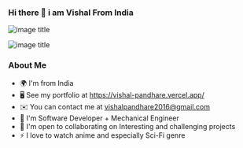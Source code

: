 ### Hi there 👋 i am Vishal From India



 ![image title](https://i.pinimg.com/originals/f9/21/88/f921885903c54c104c270a275bbc62bf.gif)


 ![image title](https://rushter.com/counter.svg)

###  About Me

- 🌍  I'm from India
- 🖥️  See my portfolio at https://vishal-pandhare.vercel.app/                               
- ✉️  You can contact me at vishalpandhare2016@gmail.com
- 🧠  I'm Software Developer + Mechanical Engineer                                                  
- 🤝  I'm open to collaborating on Interesting and challenging projects
- ⚡  I love to watch anime and especially Sci-Fi genre          



